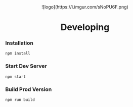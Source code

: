 <div align="center">
![logo](https://i.imgur.com/sNoPU6F.png)
</div>

<div align="center">
  <h1>Developing</h1>
</div>

### Installation

```
npm install
```

### Start Dev Server

```
npm start
```

### Build Prod Version

```
npm run build
```
